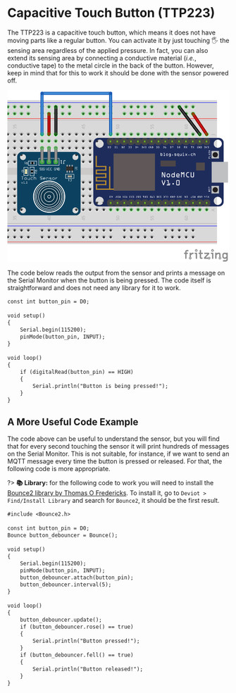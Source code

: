 # Capacitive Touch Button (TTP223)

The TTP223 is a capacitive touch button, which means it does not have moving parts like a regular button. You can activate it by just touching 🖐️ the sensing area regardless of the applied pressure. In fact, you can also extend its sensing area by connecting a conductive material (*i.e.*, conductive tape) to the metal circle in the back of the button. However, keep in mind that for this to work it should be done with the sensor powered off.

![TTP223 Circuit](_images/sensor-capacitive-touch-button-ttp223.png)

The code below reads the output from the sensor and prints a message on the Serial Monitor when the button is being pressed. The code itself is straightforward and does not need any library for it to work.

```arduino
const int button_pin = D0;

void setup()
{
    Serial.begin(115200);
    pinMode(button_pin, INPUT);
}

void loop()
{
    if (digitalRead(button_pin) == HIGH)
    {
        Serial.println("Button is being pressed!");
    }
}
```

## A More Useful Code Example

The code above can be useful to understand the sensor, but you will find that for every second touching the sensor it will print hundreds of messages on the Serial Monitor. This is not suitable, for instance, if we want to send an MQTT message every time the button is pressed or released. For that, the following code is more appropriate.

?> **📚 Library:** for the following code to work you will need to install the [Bounce2 library by Thomas O Fredericks](https://github.com/thomasfredericks/Bounce2). To install it, go to `Deviot > Find/Install Library` and search for `Bounce2`, it should be the first result.

```arduino
#include <Bounce2.h>

const int button_pin = D0;
Bounce button_debouncer = Bounce(); 

void setup()
{
    Serial.begin(115200);
    pinMode(button_pin, INPUT);
    button_debouncer.attach(button_pin);
    button_debouncer.interval(5);
}

void loop()
{
    button_debouncer.update();
    if (button_debouncer.rose() == true)
    {
        Serial.println("Button pressed!");
    }
    if (button_debouncer.fell() == true)
    {
        Serial.println("Button released!");
    }
}
```